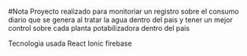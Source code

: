 #Nota
Proyecto  realizado para monitoriar un registro sobre el consumo diario que se genera al tratar la agua dentro del pais  y tener un mejor control sobre cada planta potabilizadora dentro del pais 

Tecnologia usada 
React 
Ionic 
firebase 